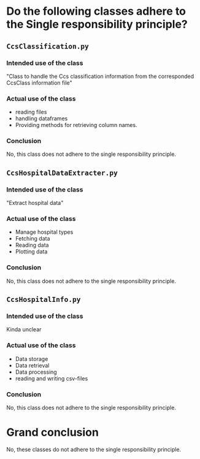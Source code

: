 # Do the following classes adhere to the Single responsibility principle?
## `CcsClassification.py`
### Intended use of the class
"Class to handle the Ccs classification information from the corresponded CcsClass information file"
### Actual use of the class
* reading files  
* handling dataframes  
* Providing methods for retrieving column names.  

### Conclusion
No, this class does not adhere to the single responsibility principle.

## `CcsHospitalDataExtracter.py`
### Intended use of the class
"Extract hospital data"
### Actual use of the class
* Manage hospital types  
* Fetching data  
* Reading data  
* Plotting data  

### Conclusion
No, this class does not adhere to the single responsibility principle.

## `CcsHospitalInfo.py`
### Intended use of the class
Kinda unclear
### Actual use of the class
* Data storage  
* Data retrieval  
* Data processing  
* reading and writing csv-files  

### Conclusion
No, this class does not adhere to the single responsibility principle.

# Grand conclusion
No, these classes do not adhere to the single responsibility principle.

